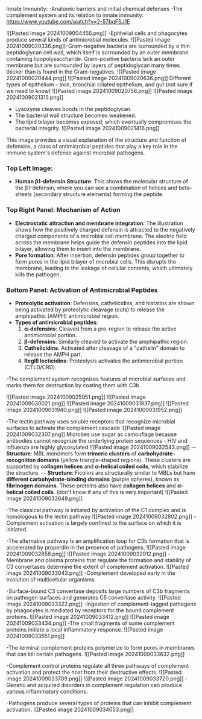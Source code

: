 Innate Immunity:
-Anatomic barriers and initial chemical defenses
-The complement system and its relation to innate immunity: https://www.youtube.com/watch?v=2-57bqFSJ1E

![[Pasted image 20241009004456.png]]
-Epithelial cells and phagocytes produce several kinds of antimicrobial molecules.
![[Pasted image 20241009020336.png]]-Gram-negative bacteria are surrounded by a thin peptidoglycan cell wall, which itself is surrounded by an outer membrane containing lipopolysaccharide. Gram-positive bacteria lack an outer membrane but are surrounded by layers of peptidoglycan many times thicker than is found in the Gram-negatives.
![[Pasted image 20241009020444.png]]
![[Pasted image 20241009020636.png]]
Different types of epithelium  - skin, bronchial ciliated epithelium, and gut (not sure if we need to know)
![[Pasted image 20241009020756.png]]
![[Pasted image 20241009021315.png]]
- Lysozyme cleaves bonds in the peptidoglycan.
- The bacterial wall structure becomes weakened.
- The lipid bilayer becomes exposed, which eventually compromises the bacterial integrity.
![[Pasted image 20241009021416.png]]

This image provides a visual explanation of the structure and function of defensins, a class of antimicrobial peptides that play a key role in the immune system's defense against microbial pathogens.
### Top Left Image:

- **Human β1-defensin Structure**: This shows the molecular structure of the β1-defensin, where you can see a combination of helices and beta-sheets (secondary structure elements) forming the peptide.
### Top Right Panel: Mechanism of Action

- **Electrostatic attraction and membrane integration**: The illustration shows how the positively charged defensin is attracted to the negatively charged components of a microbial cell membrane. The electric field across the membrane helps guide the defensin peptides into the lipid bilayer, allowing them to insert into the membrane.
- **Pore formation**: After insertion, defensin peptides group together to form pores in the lipid bilayer of microbial cells. This disrupts the membrane, leading to the leakage of cellular contents, which ultimately kills the pathogen.
### Bottom Panel: Activation of Antimicrobial Peptides

- **Proteolytic activation**: Defensins, cathelicidins, and histatins are shown being activated by proteolytic cleavage (cuts) to release the amphipathic (AMPH) antimicrobial region.
- **Types of antimicrobial peptides**:
    1. **α-defensins**: Cleaved from a pro-region to release the active antimicrobial portion.
    2. **β-defensins**: Similarly cleaved to activate the amphipathic region.
    3. **Cathelicidins**: Activated after cleavage of a "cathelin" domain to release the AMPH part.
    4. **RegIII lecticidins**: Proteolysis activates the antimicrobial portion (CTLD/CRD).

-The complement system recognizes features of microbial surfaces and marks them for destruction by coating them with C3b. 

![[Pasted image 20241009025951.png]]
![[Pasted image 20241009030021.png]]
![[Pasted image 20241009031837.png]]
![[Pasted image 20241009031940.png]]
![[Pasted image 20241009031952.png]]

-The lectin pathway uses soluble receptors that recognize microbial surfaces to activate the complement cascade 
![[Pasted image 20241009032307.png]]
Microbes	use sugar	as	camouflage	because	antibodies cannot recognize the	underlying protein sequences
	- HIV and influenza are highly	glycosylated
![[Pasted image 20241009032543.png]]
-- **Structure**: MBL monomers form **trimeric clusters** of **carbohydrate-recognition domains** (yellow triangle-shaped regions). These clusters are supported by **collagen helices** and **α-helical coiled coils**, which stabilize the structure.
-- **Structure**: Ficolins are structurally similar to MBLs but have **different carbohydrate-binding domains** (purple spheres), known as **fibrinogen domains**. These proteins also have **collagen helices** and **α-helical coiled coils**. (don't know if any of this is very important)
![[Pasted image 20241009032649.png]]

-The classical pathway is initiated by activation of the C1 complex and is homologous to the lectin pathway
![[Pasted image 20241009032802.png]]
-Complement activation is largely confined to the surface on which it is initiated. 

-The alternative pathway is an amplification loop for C3b formation that is accelerated by properdin in the presence of pathogens. 
![[Pasted image 20241009032858.png]]
![[Pasted image 20241009032912.png]]
-Membrane and plasma proteins that regulate the formation and stability of C3 convertases determine the extent of complement activation.
![[Pasted image 20241009033043.png]]
-Complement developed early in the evolution of multicellular organisms

-Surface-bound C3 convertase deposits large numbers of C3b fragments on pathogen surfaces and generates C5 convertase activity. 
![[Pasted image 20241009033322.png]]
-Ingestion of complement-tagged pathogens by phagocytes is mediated by receptors for the bound complement proteins.
![[Pasted image 20241009033412.png]]
![[Pasted image 20241009033434.png]]
-The small fragments of some complement proteins initiate a local inflammatory response. 
![[Pasted image 20241009033551.png]]

-The terminal complement proteins polymerize to form pores in membranes that can kill certain pathogens.
![[Pasted image 20241009033632.png]]

-Complement control proteins regulate all three pathways of complement activation and protect the host from their destructive effects.
![[Pasted image 20241009033709.png]]
![[Pasted image 20241009033720.png]]
-Genetic and acquired disorders in complement regulation can produce various inflammatory conditions.

-Pathogens produce several types of proteins that can inhibit complement activation.
![[Pasted image 20241009034053.png]]